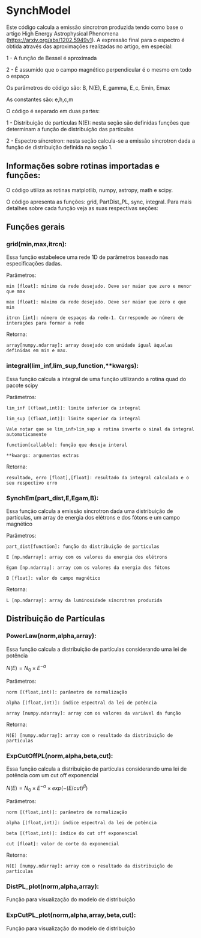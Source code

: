 # SynchModel
Este código calcula a emissão sincrotron produzida tendo como base o artigo  	High Energy Astrophysical Phenomena (https://arxiv.org/abs/1202.5949v1).
A expressão final para o espectro é obtida através das aproximações realizadas no artigo, em especial:

1 - A função de Bessel é aproximada

2 - É assumido que o campo magnético perpendicular é o mesmo em todo o espaço

Os parâmetros do código são: B, N(E), E_gamma, E_c, Emin, Emax

As constantes são: e,h,c,m 

O código é separado em duas partes:

1 - Distribuição de partículas N(E): nesta seção são definidas funções que determinam a função de distribuição das partículas 

2 - Espectro síncrotron: nesta seção calcula-se a emissão síncrotron dada a função de distribuição definida na seção 1.


## Informações sobre rotinas importadas e funções:

O código utiliza as rotinas matplotlib, numpy, astropy, math e scipy.

O código apresenta as funções: grid, PartDist_PL, sync, integral. Para mais detalhes sobre cada função veja as suas respectivas seções:

## Funções gerais
### grid(min,max,itrcn):
  Essa função estabelece uma rede 1D de parâmetros baseado nas especificações dadas.
  
  Parâmetros:
  
    min [float]: mínimo da rede desejado. Deve ser maior que zero e menor que max
    
    max [float]: máximo da rede desejado. Deve ser maior que zero e que min
    
    itrcn [int]: número de espaços da rede-1. Corresponde ao número de interações para formar a rede

  Retorna:

    array[numpy.ndarray]: array desejado com unidade igual àquelas definidas em min e max.

### integral(lim_inf,lim_sup,function,**kwargs):
  Essa função calcula a integral de uma função utilizando a rotina quad do pacote scipy

  Parâmetros:

    lim_inf [(float,int)]: limite inferior da integral

    lim_sup [(float,int)]: limite superior da integral

    Vale notar que se lim_inf>lim_sup a rotina inverte o sinal da integral automaticamente

    function[callable]: função que deseja interal

    **kwargs: argumentos extras
  
  Retorna:

    resultado, erro [float],[float]: resultado da integral calculada e o seu respectivo erro

### SynchEm(part_dist,E,Egam,B):
  Essa função calcula a emissão síncrotron dada uma distribuição de partículas, um array de energia dos elétrons e dos fótons e um campo magnético 

  Parâmetros:

    part_dist[function]: função da distribuição de partículas

    E [np.ndarray]: array com os valores da energia dos elétrons

    Egam [np.ndarray]: array com os valores da energia dos fótons

    B [float]: valor do campo magnético

  Retorna:

    L [np.ndarray]: array da luminosidade síncrotron produzida

  
## Distribuição de Partículas

### PowerLaw(norm,alpha,array):
  Essa função calcula a distribuição de partículas considerando uma lei de potência

  $N(E) = N_0 \times E^{-\alpha}$

  Parâmetros:

    norm [(float,int)]: parâmetro de normalização

    alpha [(float,int)]: índice espectral da lei de potência

    array [numpy.ndarray]: array com os valores da variável da função

  Retorna:

    N(E) [numpy.ndarray]: array com o resultado da distribuição de partículas

### ExpCutOffPL(norm,alpha,beta,cut):
  Essa função calcula a distribuição de partículas considerando uma lei de potência com um cut off exponencial
 
  $N(E) = N_0 \times E^{-\alpha} \times exp(-(E/cut)^\beta)$

  Parâmetros:

    norm [(float,int)]: parâmetro de normalização

    alpha [(float,int)]: índice espectral da lei de potência

    beta [(float,int)]: índice do cut off exponencial

    cut [float]: valor de corte da exponencial

  Retorna:

    N(E) [numpy.ndarray]: array com o resultado da distribuição de partículas

### DistPL_plot(norm,alpha,array):
Função para visualização do modelo de distribuição

### ExpCutPL_plot(norm,alpha,array,beta,cut):
Função para visualização do modelo de distribuição
